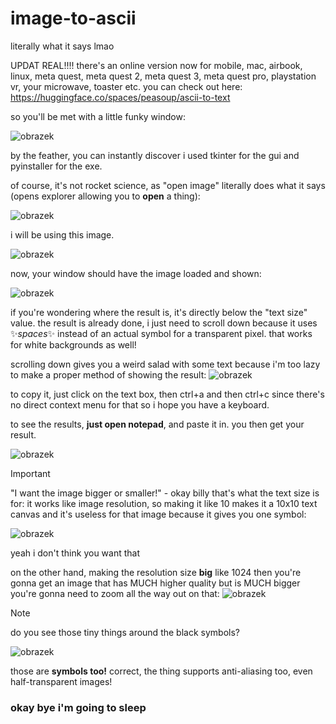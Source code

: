 # image-to-ascii
literally what it says lmao

UPDAT REAL!!!!
there's an online version now for mobile, mac, airbook, linux, meta quest, meta quest 2, meta quest 3, meta quest pro, playstation vr, your microwave, toaster etc.
you can check out here: https://huggingface.co/spaces/peasoup/ascii-to-text

so you'll be met with a little funky window:

![obrazek](https://github.com/itspeasoup/image-to-ascii/assets/107713251/aa7fa106-15a1-4e43-8a83-8ca98f2f964a)

by the feather, you can instantly discover i used tkinter for the gui and pyinstaller for the exe.

of course, it's not rocket science, as
"open image" literally does what it says (opens explorer allowing you to **open** a thing):

![obrazek](https://github.com/itspeasoup/image-to-ascii/assets/107713251/397a8b7c-902a-4926-a2ea-1761b7b7946c)

i will be using this image.

![obrazek](https://github.com/itspeasoup/image-to-ascii/assets/107713251/6a02ada3-7ce6-4d75-a6a7-b67b72732f79)

now, your window should have the image loaded and shown:

![obrazek](https://github.com/itspeasoup/image-to-ascii/assets/107713251/0779f8e9-e72b-4010-a0b0-693b44136b14)

if you're wondering where the result is, it's directly below the "text size" value. the result is already done, i just need to scroll down because it uses ✨*spaces*✨ instead of an actual symbol for a transparent pixel. that works for white backgrounds as well!

scrolling down gives you a weird salad with some text because i'm too lazy to make a proper method of showing the result:
![obrazek](https://github.com/itspeasoup/image-to-ascii/assets/107713251/1a30d1b5-da2c-4efe-b991-d5f54fc2aab8)

to copy it, just click on the text box, then ctrl+a and then ctrl+c since there's no direct context menu for that so i hope you have a keyboard.


to see the results, **just open notepad**, and paste it in. you then get your result.

![obrazek](https://github.com/itspeasoup/image-to-ascii/assets/107713251/4f7d893f-4931-42a5-8336-0c41a24d3150)

> [!IMPORTANT]
> "I want the image bigger or smaller!" - okay billy that's what the text size is for: it works like image resolution, so making it like 10 makes it a 10x10 text canvas and it's useless for that image because it gives you one symbol:
> 
> ![obrazek](https://github.com/itspeasoup/image-to-ascii/assets/107713251/aa56406e-202c-471c-8bba-84dcb130aff3)
>
> yeah i don't think you want that
> 
> on the other hand, making the resolution size **big** like 1024 then you're gonna get an image that has MUCH higher quality but is MUCH bigger you're gonna need to zoom all the way out on that:
> ![obrazek](https://github.com/itspeasoup/image-to-ascii/assets/107713251/8441546e-9a4c-4850-acb2-ca9c6287f0e2)

> [!NOTE]
> do you see those tiny things around the black symbols?
>
> ![obrazek](https://github.com/itspeasoup/image-to-ascii/assets/107713251/6d962911-6e47-4aa4-811f-4a656f0c1482)
>
> those are **symbols too!**
> correct, the thing supports anti-aliasing too, even half-transparent images!

### okay bye i'm going to sleep

